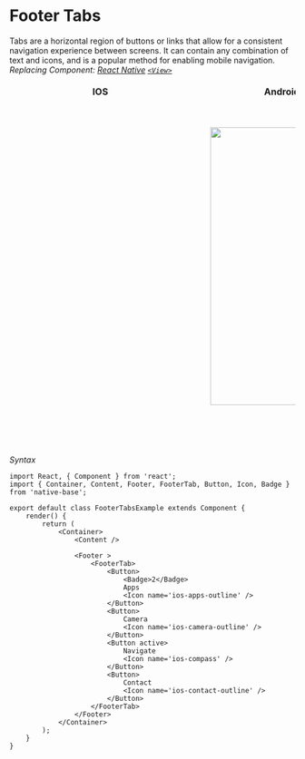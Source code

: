 # Footer Tabs

Tabs are a horizontal region of buttons or links that allow for a consistent navigation experience between screens. It can contain any combination of text and icons, and is a popular method for enabling mobile navigation.<br />
*Replacing Component: [React Native](https://facebook.github.io/react-native/) [<code>&lt;View></code>](https://facebook.github.io/react-native/docs/view.html)*

<table>
      <thead>
        <tr style="border-style: hidden">
          <th style="border-style: hidden; padding-right: 34px;">IOS</th>
          <th style="padding-right: 140px;">Android</th>
        </tr>
      </thead>
      <thead>
        <tr style="border-style: hidden">
          <th style="border-style: hidden"><div style="background: url(../assets/iphone.png) no-repeat; padding: 63px 20px 100px 18px; width: 292px"><img src="{{('../assets/ios/components/footer-tabs.png')}}" alt="" /></div></th>
          <th><div style="background: url(../assets/android.png) no-repeat; padding: 45px 118px 68px 0px; background-size: 292px 576px;"><img height="490" width="266" src="{{('../assets/android/components/footer-tabs.png')}}" alt="" /></div></th>
        </tr>
      </thead>
    </table>

*Syntax*

<pre class="line-numbers"><code class="language-jsx">import React, { Component } from 'react';
import { Container, Content, Footer, FooterTab, Button, Icon, Badge } from 'native-base';
​
export default class FooterTabsExample extends Component {
    render() {
        return (
            &lt;Container>
                &lt;Content />

                &lt;Footer >
                    &lt;FooterTab>
                        &lt;Button>
                            &lt;Badge>2&lt;/Badge>
                            Apps
                            &lt;Icon name='ios-apps-outline' />
                        &lt;/Button>
                        &lt;Button>
                            Camera
                            &lt;Icon name='ios-camera-outline' />
                        &lt;/Button>
                        &lt;Button active>
                            Navigate
                            &lt;Icon name='ios-compass' />
                        &lt;/Button>
                        &lt;Button>
                            Contact
                            &lt;Icon name='ios-contact-outline' />
                        &lt;/Button>
                    &lt;/FooterTab>
                &lt;/Footer>
            &lt;/Container>
        );
    }
}</code></pre>
